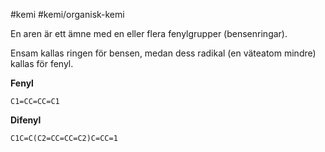 #kemi #kemi/organisk-kemi 

En aren är ett ämne med en eller flera fenylgrupper (bensenringar).

Ensam kallas ringen för bensen, medan dess radikal (en väteatom mindre) kallas för fenyl.

**Fenyl** 
```smiles
C1=CC=CC=C1
```
**Difenyl**
```smiles
C1C=C(C2=CC=CC=C2)C=CC=1
```